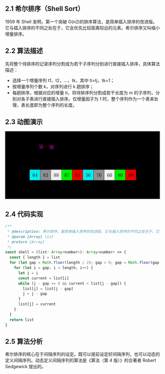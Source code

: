 ## 2.1 希尔排序（Shell Sort）

1959 年 Shell 发明，第一个突破 O(n2)的排序算法，是简单插入排序的改进版。它与插入排序的不同之处在于，它会优先比较距离较远的元素。希尔排序又叫缩小增量排序。

## 2.2 算法描述

先将整个待排序的记录序列分割成为若干子序列分别进行直接插入排序，具体算法描述：

- 选择一个增量序列 t1，t2，…，tk，其中 ti>tj，tk=1；
- 按增量序列个数 k，对序列进行 k 趟排序；
- 每趟排序，根据对应的增量 ti，将待排序列分割成若干长度为 m 的子序列，分别对各子表进行直接插入排序。仅增量因子为 1 时，整个序列作为一个表来处理，表长度即为整个序列的长度。

## 2.3 动图演示

![选择排序](../../../../assets/ranuts/sort/shell.gif)

## 2.4 代码实现

```js
/**
 * @description: 希尔排序，是简单插入排序的改进版。它与插入排序的不同之处在于，它会优先比较距离较远的元素。希尔排序又叫缩小增量排序。
 * @param {Array} list
 * @return {Array}
 */
const shell = (list: Array<number>): Array<number> => {
  const { length } = list
  for (let gap = Math.floor(length / 2); gap > 0; gap = Math.floor(gap / 2)) {
    for (let i = gap; i < length; i++) {
      let j = i
      const current = list[i]
      while (j - gap >= 0 && current < list[j - gap]) {
        list[j] = list[j - gap]
        j = j - gap
      }
      list[j] = current
    }
  }
  return list
}
```

## 2.5 算法分析

希尔排序的核心在于间隔序列的设定。既可以提前设定好间隔序列，也可以动态的定义间隔序列。动态定义间隔序列的算法是《算法（第 4 版）》的合著者 Robert Sedgewick 提出的。
